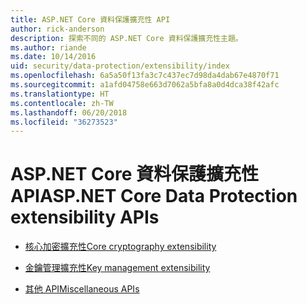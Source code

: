 ```yaml
---
title: ASP.NET Core 資料保護擴充性 API
author: rick-anderson
description: 探索不同的 ASP.NET Core 資料保護擴充性主題。
ms.author: riande
ms.date: 10/14/2016
uid: security/data-protection/extensibility/index
ms.openlocfilehash: 6a5a50f13fa3c7c437ec7d98da4dab67e4870f71
ms.sourcegitcommit: a1afd04758e663d7062a5bfa8a0d4dca38f42afc
ms.translationtype: HT
ms.contentlocale: zh-TW
ms.lasthandoff: 06/20/2018
ms.locfileid: "36273523"
---
```

# <a name="aspnet-core-data-protection-extensibility-apis"></a><span data-ttu-id="0e6f2-103">ASP.NET Core 資料保護擴充性 API</span><span class="sxs-lookup"><span data-stu-id="0e6f2-103">ASP.NET Core Data Protection extensibility APIs</span></span>

* [<span data-ttu-id="0e6f2-104">核心加密擴充性</span><span class="sxs-lookup"><span data-stu-id="0e6f2-104">Core cryptography extensibility</span></span>](xref:security/data-protection/extensibility/core-crypto)

* [<span data-ttu-id="0e6f2-105">金鑰管理擴充性</span><span class="sxs-lookup"><span data-stu-id="0e6f2-105">Key management extensibility</span></span>](xref:security/data-protection/extensibility/key-management)

* [<span data-ttu-id="0e6f2-106">其他 API</span><span class="sxs-lookup"><span data-stu-id="0e6f2-106">Miscellaneous APIs</span></span>](xref:security/data-protection/extensibility/misc-apis)
